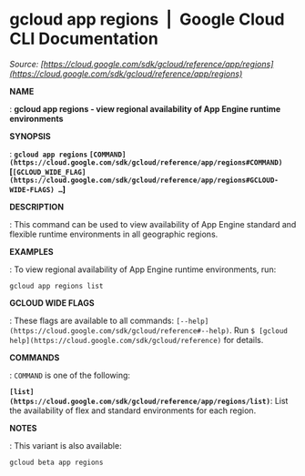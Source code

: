 # gcloud app regions  |  Google Cloud CLI Documentation

*Source: [https://cloud.google.com/sdk/gcloud/reference/app/regions](https://cloud.google.com/sdk/gcloud/reference/app/regions)*

**NAME**

: **gcloud app regions - view regional availability of App Engine runtime environments**

**SYNOPSIS**

: **`gcloud app regions` `[COMMAND](https://cloud.google.com/sdk/gcloud/reference/app/regions#COMMAND)` [`[GCLOUD_WIDE_FLAG](https://cloud.google.com/sdk/gcloud/reference/app/regions#GCLOUD-WIDE-FLAGS) …`]**

**DESCRIPTION**

: This command can be used to view availability of App Engine standard and
flexible runtime environments in all geographic regions.

**EXAMPLES**

: To view regional availability of App Engine runtime environments, run:

```
gcloud app regions list
```

**GCLOUD WIDE FLAGS**

: These flags are available to all commands: `[--help](https://cloud.google.com/sdk/gcloud/reference#--help)`.
Run `$ [gcloud help](https://cloud.google.com/sdk/gcloud/reference)` for details.

**COMMANDS**

: ``COMMAND`` is one of the following:

**`[list](https://cloud.google.com/sdk/gcloud/reference/app/regions/list)`**:
List the availability of flex and standard environments for each region.

**NOTES**

: This variant is also available:

```
gcloud beta app regions
```